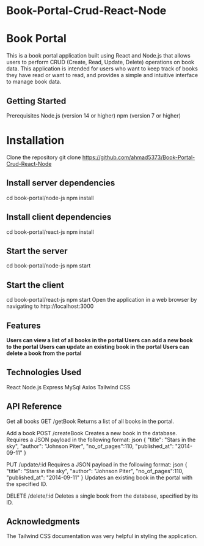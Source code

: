 # Book-Portal-Crud-React-Node

# Book Portal
This is a book portal application built using React and Node.js that allows users to perform CRUD (Create, Read, Update, Delete) operations on book data. This application is intended for users who want to keep track of books they have read or want to read, and provides a simple and intuitive interface to manage book data.

## Getting Started
Prerequisites
Node.js (version 14 or higher)
npm (version 7 or higher) 

# Installation
Clone the repository
git clone https://github.com/ahmad5373/Book-Portal-Crud-React-Node

## Install server dependencies
cd book-portal/node-js
npm install

## Install client dependencies
cd book-portal/react-js
npm install

## Start the server
cd book-portal/node-js
npm start

## Start the client
cd book-portal/react-js
npm start
Open the application in a web browser by navigating to http://localhost:3000

## Features
**Users can view a list of all books in the portal
Users can add a new book to the portal
Users can update an existing book in the portal
Users can delete a book from the portal**

## Technologies Used
React
Node.js
Express
MySql
Axios
Tailwind CSS

## API Reference
Get all books
GET /getBook
Returns a list of all books in the portal.

Add a book
POST /createBook
Creates a new book in the database. Requires a JSON payload in the following format:
json
{
"title": "Stars in the sky",
"author": "Johnson Piter",
"no_of_pages":110,
"published_at": "2014-09-11"
}

PUT /update/:id
Requires a JSON payload in the following format:
json
{
"title": "Stars in the sky",
"author": "Johnson Piter",
"no_of_pages":110,
"published_at": "2014-09-11"
}
Updates an existing book in the portal with the specified ID.

DELETE /delete/:id
Deletes a single book from the database, specified by its ID.

## Acknowledgments
The Tailwind CSS documentation was very helpful in styling the application.
